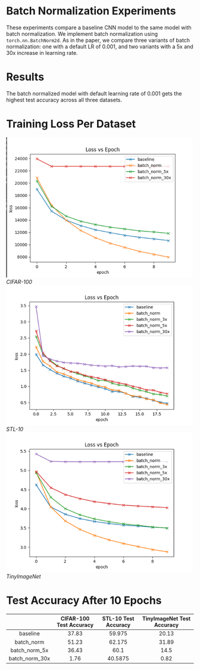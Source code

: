 # Batch Normalization Experiments

These experiments compare a baseline CNN model to the same model with batch normalization. We implement batch normalization using `torch.nn.BatchNorm2d`. As in the paper, we compare three variants of batch normalization: one with a default LR of 0.001, and two variants with a 5x and 30x increase in learning rate.

# Results

The batch normalized model with default learning rate of 0.001 gets the highest test accuracy across all three datasets.

# Training Loss Per Dataset

<img width="500px" src="images/CIFAR-100_loss_train.png"/><em>CIFAR-100</em>
<img width="500px" src="images/STL10_loss_train.png"/><em>STL-10</em>
<img width="500px" src="images/TINY_loss_train.png"/><em>TinyImageNet</em>


# Test Accuracy After 10 Epochs
| |**CIFAR-100 Test Accuracy**|**STL-10 Test Accuracy**|**TinyImageNet Test Accuracy**|
|:-----:|:-----:|:-----:|:-----:|
|baseline|37.83|59.975|20.13|
|batch\_norm|51.23|62.175|31.89|
|batch\_norm\_5x|36.43|60.1|14.5|
|batch\_norm\_30x|1.76|40.5875|0.82|
